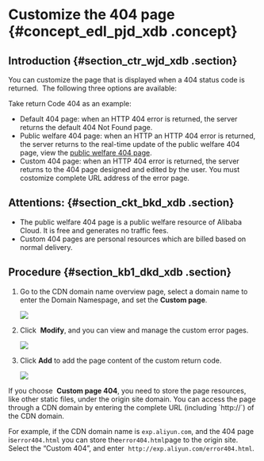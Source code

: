 # Customize the 404 page {#concept_edl_pjd_xdb .concept}

## Introduction {#section_ctr_wjd_xdb .section}

You can customize the page that is displayed when a 404 status code is returned.  The following three options are available:

Take return Code 404 as an example:

-   Default 404 page: when an HTTP 404 error is returned, the server returns the default 404 Not Found page.
-   Public welfare 404 page: when an HTTP an HTTP 404 error is returned, the server returns to the real-time update of the public welfare 404 page, view the [public welfare 404 page](http://promotion.alicdn.com/help/oss/error.html).
-   Custom 404 page: when an HTTP 404 error is returned, the server returns to the 404 page designed and edited by the user. You must costomize complete URL address of the error page.

## Attentions: {#section_ckt_bkd_xdb .section}

-   The public welfare 404 page is a public welfare resource of Alibaba Cloud. It is free and generates no traffic fees.
-   Custom 404 pages are personal resources which are billed based on normal delivery.

## Procedure {#section_kb1_dkd_xdb .section}

1.  Go to the CDN domain name overview page, select a domain name to enter the Domain Namespage, and set the **Custom page**.

    ![](http://static-aliyun-doc.oss-cn-hangzhou.aliyuncs.com/assets/img/5148/3394_en-US.png)

2.  Click  **Modify**, and you can view and manage the custom error pages.  

    ![](http://static-aliyun-doc.oss-cn-hangzhou.aliyuncs.com/assets/img/5148/3395_en-US.png)

3.  Click **Add** to add the page content of the custom return code.  

    ![](http://static-aliyun-doc.oss-cn-hangzhou.aliyuncs.com/assets/img/5148/3396_en-US.png)


If you choose  **Custom page 404**, you need to store the page resources, like other static files, under the origin site domain. You can access the page through a CDN domain by entering the complete URL \(including \`http://\`\) of the CDN domain.

For example, if the CDN domain name is `exp.aliyun.com`, and the 404 page is`error404.html` you can store the`error404.html`page to the origin site. Select the “Custom 404”, and enter  `http://exp.aliyun.com/error404.html`.

